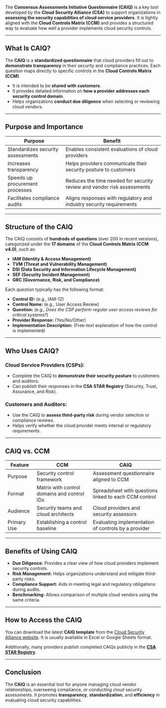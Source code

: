 The **Consensus Assessments Initiative Questionnaire (CAIQ)** is a key tool developed by the **Cloud Security Alliance (CSA)** to support organizations in **assessing the security capabilities of cloud service providers**. It is tightly aligned with the **Cloud Controls Matrix (CCM)** and provides a structured way to evaluate how well a provider implements cloud security controls.

---

## **What Is CAIQ?**

The **CAIQ** is a **standardized questionnaire** that cloud providers fill out to **demonstrate transparency** in their security and compliance practices. Each question maps directly to specific controls in the **Cloud Controls Matrix (CCM)**.

* It is intended to be **shared with customers**.
* It provides detailed information on **how a provider addresses each security control domain**.
* Helps organizations **conduct due diligence** when selecting or reviewing cloud vendors.

---

## **Purpose and Importance**

| **Purpose**                       | **Benefit**                                                             |
| --------------------------------- | ----------------------------------------------------------------------- |
| Standardizes security assessments | Enables consistent evaluations of cloud providers                       |
| Increases transparency            | Helps providers communicate their security posture to customers         |
| Speeds up procurement processes   | Reduces the time needed for security review and vendor risk assessments |
| Facilitates compliance audits     | Aligns responses with regulatory and industry security requirements     |

---

## **Structure of the CAIQ**

The CAIQ consists of **hundreds of questions** (over 200 in recent versions), categorized under the **17 domains** of the **Cloud Controls Matrix (CCM v4.0)**, such as:

* **IAM (Identity & Access Management)**
* **TVM (Threat and Vulnerability Management)**
* **DSI (Data Security and Information Lifecycle Management)**
* **SEF (Security Incident Management)**
* **GRC (Governance, Risk, and Compliance)**

Each question typically has the following format:

* **Control ID:** (e.g., IAM-12)
* **Control Name:** (e.g., User Access Review)
* **Question:** (e.g., *Does the CSP perform regular user access reviews for critical systems?*)
* **Provider Response:** (Yes/No/Other)
* **Implementation Description:** (Free-text explanation of how the control is implemented)

---

## **Who Uses CAIQ?**

### **Cloud Service Providers (CSPs):**

* Complete the CAIQ to **demonstrate their security posture** to customers and auditors.
* Can publish their responses in the **CSA STAR Registry** (Security, Trust, Assurance, and Risk).

### **Customers and Auditors:**

* Use the CAIQ to **assess third-party risk** during vendor selection or compliance reviews.
* Helps verify whether the cloud provider meets internal or regulatory requirements.

---

## **CAIQ vs. CCM**

| **Feature** | **CCM**                                     | **CAIQ**                                              |
| ----------- | ------------------------------------------- | ----------------------------------------------------- |
| Purpose     | Security control framework                  | Assessment questionnaire aligned to CCM               |
| Format      | Matrix with control domains and control IDs | Spreadsheet with questions linked to each CCM control |
| Audience    | Security teams and cloud architects         | Cloud providers and security assessors                |
| Primary Use | Establishing a control baseline             | Evaluating implementation of controls by a provider   |

---

## **Benefits of Using CAIQ**

* **Due Diligence:** Provides a clear view of how cloud providers implement security controls.
* **Risk Management:** Helps organizations understand and mitigate third-party risks.
* **Compliance Support:** Aids in meeting legal and regulatory obligations during audits.
* **Benchmarking:** Allows comparison of multiple cloud vendors using the same criteria.

---

## **How to Access the CAIQ**

You can download the latest **CAIQ template** from the [Cloud Security Alliance website](https://cloudsecurityalliance.org/research/caiq). It is usually available in Excel or Google Sheets format.

Additionally, many providers publish completed CAIQs publicly in the **[CSA STAR Registry](https://cloudsecurityalliance.org/star/registry/)**.

---

## **Conclusion**

The **CAIQ** is an essential tool for anyone managing cloud vendor relationships, overseeing compliance, or conducting cloud security assessments. It promotes **transparency**, **standardization**, and **efficiency** in evaluating cloud security capabilities.
